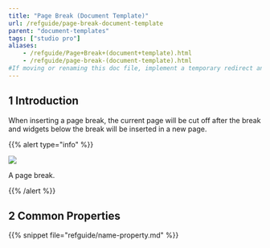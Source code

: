 ```yaml
---
title: "Page Break (Document Template)"
url: /refguide/page-break-document-template
parent: "document-templates"
tags: ["studio pro"]
aliases:
    - /refguide/Page+Break+(document+template).html
    - /refguide/page-break-(document-template).html
#If moving or renaming this doc file, implement a temporary redirect and let the respective team know they should update the URL in the product. See Mapping to Products for more details.
---
```


## 1 Introduction

When inserting a page break, the current page will be cut off after the break and widgets below the break will be inserted in a new page.

{{% alert type="info" %}}

![](/attachments/refguide/modeling/resources/document-templates/page-break-document-template/918135.png)

A page break.

{{% /alert %}}

## 2 Common Properties

{{% snippet file="refguide/name-property.md" %}}

